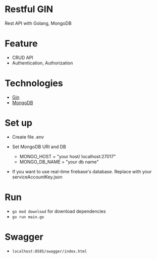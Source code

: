 # Restful GIN
Rest API with Golang, MongoDB

# Feature
* CRUD API
* Authentication, Authorization

# Technologies
* [Gin](https://github.com/gin-gonic/gin)
* [MongoDB](https://www.mongodb.com)

# Set up
* Create file .env
* Set MongoDB URI and DB
  - MONGO_HOST = "your host/ localhost:27017"
  - MONGO_DB_NAME = "your db name"
  
* If you want to use real-time firebase's database. Replace with your serviceAccountKey.json

# Run
* `go mod download` for download dependencies
* `go run main.go`

# Swagger
* `localhost:8585/swagger/index.html`
